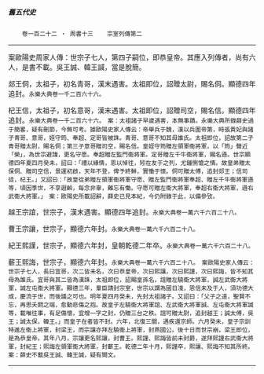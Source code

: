 

##### 舊五代史
　　`卷一百二十二 ‧ 周書十三`　　`宗室列傳第二
`

* * *

案歐陽史周家人傳：世宗子七人，第四子嗣位，即恭皇帝。其應入列傳者，尚有六人，是書不載。吳王誠、韓王諴，當是脫簡。

郯王侗，太祖子，初名青哥，漢末遇害。太祖即位，詔贈太尉，賜名侗。顯德四年追封。`永樂大典卷一千二百六十六。`

杞王信，太祖子，初名意哥，漢末遇害。太祖即位，詔贈司空，賜名信。顯德四年追封。`永樂大典卷一千二百六十六。　案：太祖諸子早歲遇害，本無事蹟。永樂大典所錄薛史過于簡畧，疑有刪節，今無可考。據歐陽史家人傳云：帝舉兵于魏，漢以兵圍帝第，時張貴妃與諸子青哥、意哥，姪守筠、奉超、定哥皆被誅。青哥、意哥不知其母誰氏。太祖即位，詔故第二子青哥贈太尉，賜名侗；第三子意哥贈司空，賜名信。皇姪守筠贈左領軍衞將軍，以「筠」聲近「榮」，為世宗避諱，更名守愿。奉超贈左監門衞將軍。定哥贈左千牛衞將軍，賜名遜。世宗顯德四年夏四月癸未，詔曰：「禮以緣情，恩以悼往，矧在友于之列，尤鍾惻愴之情。故皇弟贈太保侗、贈司空信，景運初啟，天年不登，俾予終鮮，實慟于懷。侗可贈太傅，追封郯王；信司徒，杞王。」又詔曰：「故皇從弟贈左領軍衞將軍守愿、贈左監門衞將軍奉超、贈左千牛衞將軍遜等，頃因季世，不享遐齡，每念非辜，難忘有慟。守愿可贈左衞大將軍，奉超右衞大將軍，遜右武衞大將軍。」　案：歐陽史所載詔辭，薛史已見本紀，今仍附錄于此，以備參攷。`

越王宗誼，世宗子，漢末遇害。顯德四年追封。`永樂大典卷一萬六千六百二十八。`

曹王宗讓，世宗子，顯德六年封。`永樂大典卷一萬六千六百二十八。`

紀王熙謹，世宗子，顯德六年封，皇朝乾德二年卒。`永樂大典卷一萬六千六百二十八。`

蘄王熙誨，世宗子，顯德六年封。`永樂大典卷一萬六千六百二十八。　案歐陽史家人傳云：世宗子七人，長曰宜哥，次二皆未名，次曰恭皇帝，次曰熙讓，次曰熙謹，次曰熙誨，皆不知其母為誰氏。宜哥與其二皆為漢誅，太祖即位，詔賜皇孫名，誼贈左驍衞大將軍，誠左武衞大將軍，諴左屯衞大將軍。顯德三年，羣臣請封宗室，世宗以謂為國日淺，恩信未及于人，須功德大成，慶流于世，而後議之可也。明年夏四月癸未，先封太祖諸子。又詔曰：「父子之道，聖賢不忘，再思夭閼之端，愈動悲傷之抱。故皇子左驍衞大將軍誼、左武衞大將軍誠、左屯衞大將軍諴等，載唯往事，有足傷懷，宜增一字之封，仍贈三台之秩。誼可贈太尉，追封越王；誠太傅，吳王；諴太保，韓王。」而皇子在者皆不封。六年，北復三關，遇疾還京師。六月癸未，皇子宗訓特進左衞上將軍，封梁王，而宗讓亦拜左驍衞上將軍，封燕國公。後十日而世宗崩，梁王即位，是為恭皇帝。其年八月，宗讓更名熙讓，封曹王。熙謹、熙誨皆前未封爵，遂拜熙謹右武衞大將軍，封紀王；熙誨左領軍衞大將軍，封蘄王。乾德二年十月，熙謹卒，熙讓、熙誨不知其所終。　案：薛史不載吳王誠、韓王諴，疑有闕文。`

* * *

